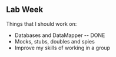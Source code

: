 ## Lab Week

Things that I should work on:

* Databases and DataMapper -- DONE
* Mocks, stubs, doubles and spies
* Improve my skills of working in a group
